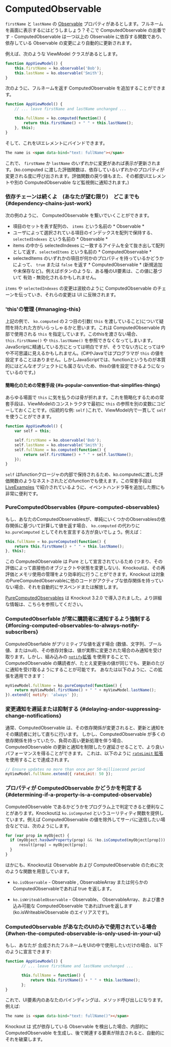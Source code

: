 
# ComputedObservable

`firstName` と `lastName` の [Observable](./observables) プロパティがあるとします。フルネームを画面に表示するにはどうしましょう？そこで ComputedObservable の出番です - ComputedObservable は一つ以上の Observable に依存する関数であり、依存している Observable の変更により自動的に更新されます。

例えば、次のような ViewModel クラスがあるとします。

```javascript
function AppViewModel() {
    this.firstName = ko.observable('Bob');
    this.lastName = ko.observable('Smith');
}
```

次のように、フルネームを返す ComputedObservable を追加することができます。

```javascript
function AppViewModel() {
    // ... leave firstName and lastName unchanged ...

    this.fullName = ko.computed(function() {
        return this.firstName() + " " + this.lastName();
    }, this);
}
```

そして、これをUIエレメントにバインドできます。

```html
The name is <span data-bind="text: fullName"></span>
```

これで、 `firstName` か `lastName` のいずれかに変更があれば表示が更新されます。(ko.computed に渡した評価関数は、依存しているいずれかのプロパティが変更される度に呼び出されます。評価関数の戻り値もまた、その都度UIエレメントや別の ComputedObservable など監視側に通知されます。)

### 依存チェーンは続くよ　(あなたが望む限り)　どこまでも {#dependency-chains-just-work}

次の例のように、 ComputedObservable を繋いでいくことができます。

* 項目のセットを表す配列の、 `items` という名前の * Observable *
* ユーザによって選択されている項目のインデックスを配列で保持する、`selectedIndexes` という名前の * Observable *
* items の中から selectedIndexes に一致するアイテムを全て抜き出して配列として返す、`selectedItems` という名前の * ComputedObservable *
* selectedItems のいずれかの項目が何かのプロパティを持っているかどうかによって、 `true` または `false` を返す * ComputedObservable * (新規追加や未保存など)。例えばボタンのような、ある種のUI要素は、この値に基づいて 有効・無効化されるかもしれません。

`items` や `selectedIndexes` の変更は波紋のように ComputedObservable のチェーンを伝っていき、それらの変更は UI に反映されます。

### 'this'の管理 {#managing-this}

上記の例で、 `ko.computed` の２つ目の引数( `this` を渡していること)について疑問を持たれた方がいらっしゃるかと思います。これは ComputedObservable 内部で使用される `this` を指定しています。このthisを渡さない場合、 `this.firstName()` や `this.lastName()` を参照できなくなってしまいます。JavaScriptに精通している方にとっては明白ですが、そうでない方にとってはやや不可思議に見えるかもしれません。(C#やJavaではプログラマが `this` の値を設定することはありません。しかしJavaScriptでは、functionというものが本質的にはどんなオブジェクトにも属さないため、thisの値を設定できるようになっているのです。)

#### 簡略化のための常套手段 {#a-popular-convention-that-simplifies-things}

あらゆる場面で `this` に気を払うのは骨が折れます。これを簡略化するための常套手段は、ViewModelのコンストラクタで最初に `this` の参照を別の変数にコピーしておくことです。(伝統的な例: `self` )これで、ViewModel内で一貫して `self` を使うことができます。

```javascript
function AppViewModel() {
    var self = this;

    self.firstName = ko.observable('Bob');
    self.lastName = ko.observable('Smith');
    self.fullName = ko.computed(function() {
        return self.firstName() + " " + self.lastName();
    });
}
```

`self` はfunctionクロージャの内部で保持されるため、ko.computedに渡した評価関数のようなネストされたどのfunctionでも使えます。この常套手段は [LiveExamples](./tips/) で紹介されているように、イベントハンドラ等を追加した際にも非常に便利です。

### PureComputedObservables {#pure-computed-observables}

もし、あなたのComputedObservablesが、単純にいくつかのObservablesの依存関係に基づいて計算して値を返す場合、 `ko.computed` の代わりに `ko.pureComputed` としてそれを宣言する方が良いでしょう。例えば：

```javascript
this.fullName = ko.pureComputed(function() {
    return this.firstName() + " " + this.lastName();
}, this);
```

この ComputedObservable は Pure として宣言されているため (つまり、その評価によって直接他のオブジェクトや状態を変更しない)、Knockoutは、その再評価とメモリ使用の管理をより効率的に行うことができます。Knockout は対象のPureComputedObservableに他のコードがアクティブな依存関係を持っていない場合、それを自動的にサスペンドまたは解放します。

[PureComputedObservables](./computed-pure) は Knockout 3.2.0 で導入されました。より詳細な情報は、こちらを参照してください。

### ComputedObserfable が常に購読者に通知するよう強制する {#forcing-computed-observables-to-always-notify-subscribers}

ComputedObserfable がプリミティブな値を返す場合 (数値、文字列、ブール値、またはnull)、その依存対象は、値が実際に変更された場合のみ通知を受け取ります。しかし、組み込みの [`notify`拡張](./extenders) を使用することで、 ComputedObservable の購読者が、たとえ変更後の値が同じでも、更新のたびに通知を受け取るようにすることが可能です。
あなたは以下のように、この拡張を適用できます：

```javascript
myViewModel.fullName = ko.pureComputed(function() {
    return myViewModel.firstName() + " " + myViewModel.lastName();
}).extend({ notify: 'always' });
```

### 変更通知を遅延または抑制する {#delaying-andor-suppressing-change-notifications}

通常、ComputedObservable は、その依存関係が変更されると、更新と通知をその購読者に対して直ちに行います。
しかし、ComputedObservable が多くの依存関係を持っていたり、負荷の高い更新処理を伴う場合、ComputedObservable の更新と通知を制限したり遅延させることで、より良いパフォーマンスを得ることができます。
これは、以下のように [ `rateLimit` 拡張](./rateLimit-observable) を使用することで達成されます。

```javascript
// Ensure updates no more than once per 50-millisecond period
myViewModel.fullName.extend({ rateLimit: 50 });
```

### プロパティが ComputedObservable かどうかを判定する {#determining-if-a-property-is-a-computed-observable}

ComputedObservable であるかどうかをプログラム上で判定できると便利なことがあります。Knockoutは `ko.isComputed` というユーリティティ関数を提供しています。例えば ComputedObservable の値を除外してサーバに送信したい場合などでは、次のようにします。

```javascript
for (var prop in myObject) {
  if (myObject.hasOwnProperty(prop) && !ko.isComputed(myObject[prop])) {
      result[prop] = myObject[prop];
  }
}
```

ほかにも、Knockoutは Observable および ComputedObservable のために次のような関数を用意しています。

* `ko.isObservable` - Observable , ObservableArray または何らかのComputedObservableであれば true を返します。

* `ko.isWriteableObservable` - Observable、 ObservableArray、および書き込み可能な ComputedObservable であればtrueを返します (ko.isWriteableObservable のエイリアスです)。

### ComputedObservable があなたのUIのみで使用されている場合 {#when-the-computed-observable-is-only-used-in-your-ui}

もし、あなたが 合成されたフルネームをUIの中で使用したいだけの場合、以下のように宣言できます:

```javascript
function AppViewModel() {
	   // ... leave firstName and lastName unchanged ...

	   this.fullName = function() {
	       return this.firstName() + " " + this.lastName();
	   };
}
```

これで、UI要素内のあなたのバインディングは、メソッド呼び出しになります。例えば:

```html
The name is <span data-bind="text: fullName()"></span>
```

Knockout は 式が依存している Observable を検出した場合、内部的に ComputedObservable を生成し、後で関連する要素が除去されると、自動的にそれを破棄します。
